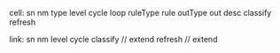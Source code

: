cell:
    sn 
    nm
    type
    level
    cycle
    loop
    ruleType
    rule
    outType
    out 
    desc 
    classify
    refresh

link:
    sn 
    nm 
    level 
    cycle 
    classify // extend 
    refresh // extend
